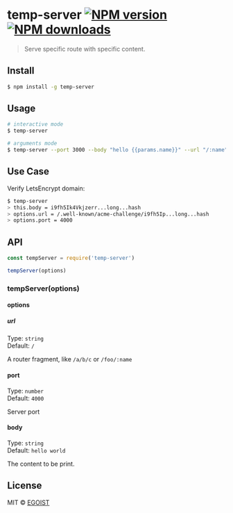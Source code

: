 # temp-server [![NPM version](https://img.shields.io/npm/v/temp-server.svg)](https://npmjs.com/package/temp-server) [![NPM downloads](https://img.shields.io/npm/dm/temp-server.svg)](https://npmjs.com/package/temp-server)

> Serve specific route with specific content.

## Install

```bash
$ npm install -g temp-server
```

## Usage

```bash
# interactive mode
$ temp-server

# arguments mode
$ temp-server --port 3000 --body "hello {{params.name}}" --url "/:name"
```

## Use Case

Verify LetsEncrypt domain:

```bash
$ temp-server
> this.body = i9fh5Ik4Vkjzerr...long...hash
> options.url = /.well-known/acme-challenge/i9fh5Ip...long...hash
> options.port = 4000
```

## API

```js
const tempServer = require('temp-server')

tempServer(options)
```

### tempServer(options)

#### options

##### url

Type: `string`<br>
Default: `/`

A router fragment, like `/a/b/c` or `/foo/:name`

#### port

Type: `number`<br>
Default: `4000`

Server port

#### body

Type: `string`<br>
Default: `hello world`

The content to be print.

## License

MIT © [EGOIST](https://github.com/egoist)
